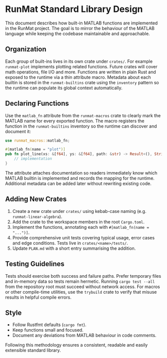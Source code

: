 # RunMat Standard Library Design

This document describes how built-in MATLAB functions are implemented in the
RunMat project. The goal is to mirror the behaviour of the MATLAB language
while keeping the codebase maintainable and approachable.

## Organization

Each group of built-ins lives in its own crate under `crates/`. For example
`runmat-plot` implements plotting related functions. Future crates will cover
math operations, file I/O and more. Functions are written in plain Rust and
exposed to the runtime via a thin attribute macro. Metadata about each builtin
is stored in the `runmat-builtins` crate using the `inventory` pattern so the
runtime can populate its global context automatically.

## Declaring Functions

Use the `matlab_fn` attribute from the `runmat-macros` crate to clearly mark the
MATLAB name for every exported function. The macro registers the function in the
`runmat-builtins` inventory so the runtime can discover and document it:

```rust
use runmat_macros::matlab_fn;

#[matlab_fn(name = "plot")]
pub fn plot_line(xs: &[f64], ys: &[f64], path: &str) -> Result<(), String> {
    // implementation
}
```

The attribute attaches documentation so readers immediately know which MATLAB
builtin is implemented and records the mapping for the runtime. Additional
metadata can be added later without rewriting existing code.

## Adding New Crates

1. Create a new crate under `crates/` using kebab-case naming (e.g.
   `runmat-linear-algebra`).
2. Add the crate to the workspace members in the root `Cargo.toml`.
3. Implement the functions, annotating each with `#[matlab_fn(name = "...")]`.
4. Provide comprehensive unit tests covering typical usage, error cases and edge
   conditions. Tests live in `crates/<name>/tests/`.
5. Update `PLAN.md` with a short entry summarising the addition.

## Testing Guidelines

Tests should exercise both success and failure paths. Prefer temporary files and
in-memory data so tests remain hermetic. Running `cargo test --all` from the
repository root must succeed without network access.
For macros or other compile-time utilities, use the `trybuild` crate to verify
that misuse results in helpful compile errors.

## Style

- Follow Rustfmt defaults (`cargo fmt`).
- Keep functions small and focused.
- Document any deviations from MATLAB behaviour in code comments.

Following this methodology ensures a consistent, readable and easily extensible
standard library.
